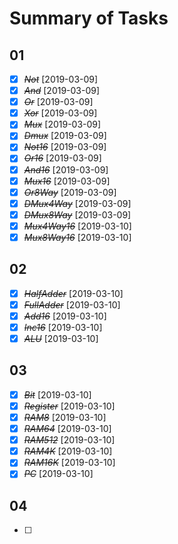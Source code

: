 # Summary of Tasks

## 01
* [X] ~~*Not*~~ [2019-03-09]
* [X] ~~*And*~~ [2019-03-09]
* [X] ~~*Or*~~ [2019-03-09]
* [X] ~~*Xor*~~ [2019-03-09]
* [X] ~~*Mux*~~ [2019-03-09]
* [X] ~~*Dmux*~~ [2019-03-09]
* [X] ~~*Not16*~~ [2019-03-09]
* [X] ~~*Or16*~~ [2019-03-09]
* [X] ~~*And16*~~ [2019-03-09]
* [X] ~~*Mux16*~~ [2019-03-09]
* [X] ~~*Or8Way*~~ [2019-03-09]
* [X] ~~*DMux4Way*~~ [2019-03-09]
* [X] ~~*DMux8Way*~~ [2019-03-09]
* [X] ~~*Mux4Way16*~~ [2019-03-10]
* [X] ~~*Mux8Way16*~~ [2019-03-10]

## 02
* [X] ~~*HalfAdder*~~ [2019-03-10]
* [X] ~~*FullAdder*~~ [2019-03-10]
* [X] ~~*Add16*~~ [2019-03-10]
* [X] ~~*Inc16*~~ [2019-03-10]
* [X] ~~*ALU*~~ [2019-03-10]

## 03
* [X] ~~*Bit*~~ [2019-03-10]
* [X] ~~*Register*~~ [2019-03-10]
* [X] ~~*RAM8*~~ [2019-03-10]
* [X] ~~*RAM64*~~ [2019-03-10]
* [X] ~~*RAM512*~~ [2019-03-10]
* [X] ~~*RAM4K*~~ [2019-03-10]
* [X] ~~*RAM16K*~~ [2019-03-10]
* [X] ~~*PC*~~ [2019-03-10]

## 04
* [ ] 
